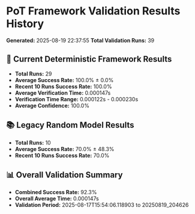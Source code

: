 # PoT Framework Validation Results History
**Generated:** 2025-08-19 22:37:55
**Total Validation Runs:** 39

## 🎯 Current Deterministic Framework Results
- **Total Runs:** 29
- **Average Success Rate:** 100.0% ± 0.0%
- **Recent 10 Runs Success Rate:** 100.0%
- **Average Verification Time:** 0.000147s
- **Verification Time Range:** 0.000122s - 0.000230s
- **Average Confidence:** 100.0%

## 📚 Legacy Random Model Results
- **Total Runs:** 10
- **Average Success Rate:** 70.0% ± 48.3%
- **Recent 10 Runs Success Rate:** 70.0%

## 📊 Overall Validation Summary
- **Combined Success Rate:** 92.3%
- **Overall Average Time:** 0.000147s
- **Validation Period:** 2025-08-17T15:54:06.118903 to 20250819_204626
